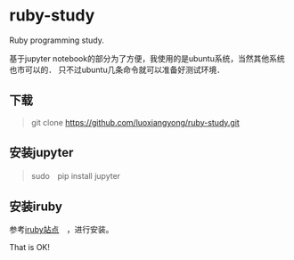 # ruby-study
Ruby programming study.

基于jupyter notebook的部分为了方便，我使用的是ubuntu系统，当然其他系统也市可以的．
只不过ubuntu几条命令就可以准备好测试环境．

##  下载
  > git clone https://github.com/luoxiangyong/ruby-study.git

##  安装jupyter
  > sudo　pip install jupyter


##  安装iruby

参考[iruby站点](https://github.com/SciRuby/iruby)　，进行安装。


That is OK!
